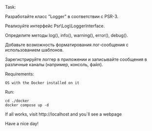 Task:

Разработайте класс "Logger" в соответствии с PSR-3.

Реализуйте интерфейс Psr\Log\LoggerInterface.

Определите методы log(), info(), warning(), error(), debug().

Добавьте возможность форматирования лог-сообщения с использованием шаблонов.

Зарегистрируйте логгер в приложении и записывайте сообщения в различные каналы (например, консоль, файл).


Requirements:

    OS with the Docker installed on it


Run:

    cd ./docker
    docker compose up -d


If all works, visit http://localhost and you`ll see a webpage

Have a nice day!
